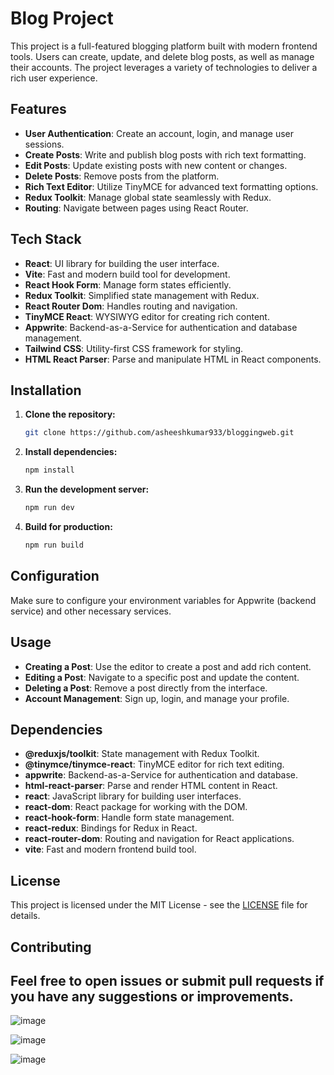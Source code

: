 # Blog Project

This project is a full-featured blogging platform built with modern frontend tools. Users can create, update, and delete blog posts, as well as manage their accounts. The project leverages a variety of technologies to deliver a rich user experience.

## Features

- **User Authentication**: Create an account, login, and manage user sessions.
- **Create Posts**: Write and publish blog posts with rich text formatting.
- **Edit Posts**: Update existing posts with new content or changes.
- **Delete Posts**: Remove posts from the platform.
- **Rich Text Editor**: Utilize TinyMCE for advanced text formatting options.
- **Redux Toolkit**: Manage global state seamlessly with Redux.
- **Routing**: Navigate between pages using React Router.

## Tech Stack

- **React**: UI library for building the user interface.
- **Vite**: Fast and modern build tool for development.
- **React Hook Form**: Manage form states efficiently.
- **Redux Toolkit**: Simplified state management with Redux.
- **React Router Dom**: Handles routing and navigation.
- **TinyMCE React**: WYSIWYG editor for creating rich content.
- **Appwrite**: Backend-as-a-Service for authentication and database management.
- **Tailwind CSS**: Utility-first CSS framework for styling.
- **HTML React Parser**: Parse and manipulate HTML in React components.

## Installation

1. **Clone the repository:**

    ```bash
   git clone https://github.com/asheeshkumar933/bloggingweb.git

    ```

2. **Install dependencies:**

    ```bash
    npm install
    ```

3. **Run the development server:**

    ```bash
    npm run dev
    ```

4. **Build for production:**

    ```bash
    npm run build
    ```


## Configuration

Make sure to configure your environment variables for Appwrite (backend service) and other necessary services.

## Usage

- **Creating a Post**: Use the editor to create a post and add rich content.
- **Editing a Post**: Navigate to a specific post and update the content.
- **Deleting a Post**: Remove a post directly from the interface.
- **Account Management**: Sign up, login, and manage your profile.

## Dependencies

- **@reduxjs/toolkit**: State management with Redux Toolkit.
- **@tinymce/tinymce-react**: TinyMCE editor for rich text editing.
- **appwrite**: Backend-as-a-Service for authentication and database.
- **html-react-parser**: Parse and render HTML content in React.
- **react**: JavaScript library for building user interfaces.
- **react-dom**: React package for working with the DOM.
- **react-hook-form**: Handle form state management.
- **react-redux**: Bindings for Redux in React.
- **react-router-dom**: Routing and navigation for React applications.
- **vite**: Fast and modern frontend build tool.



## License

This project is licensed under the MIT License - see the [LICENSE](LICENSE) file for details.

## Contributing

Feel free to open issues or submit pull requests if you have any suggestions or improvements.
---
![image](https://github.com/user-attachments/assets/d0995e52-f03c-4a44-933f-ea33b4252f58)

![image](https://github.com/user-attachments/assets/1a18de7e-b607-4262-a44b-ae67be167ced)

![image](https://github.com/user-attachments/assets/7d50b0da-cbab-4983-80f3-93ad22d37878)
